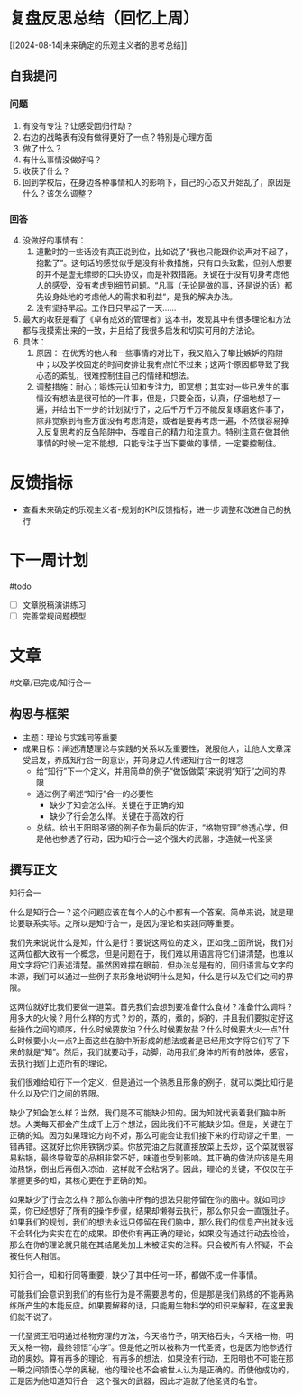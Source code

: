 # 复盘反思总结（回忆上周）

[[2024-08-14|未来确定的乐观主义者的思考总结]] 

## 自我提问
### 问题

1. 有没有专注？让感受回归行动？
2. 右边的战略表有没有做得更好了一点？特别是心理方面
3. 做了什么？
4. 有什么事情没做好吗？
5. 收获了什么？
6. 回到学校后，在身边各种事情和人的影响下，自己的心态又开始乱了，原因是什么？该怎么调整？

### 回答 

4. 没做好的事情有：
	1. 道歉时的一些话没有真正说到位，比如说了“我也只能跟你说声对不起了，抱歉了”。这句话的感觉似乎是没有补救措施，只有口头致歉，但别人想要的并不是虚无缥缈的口头协议，而是补救措施。关键在于没有切身考虑他人的感受，没有考虑到细节问题。“凡事（无论是做的事，还是说的话）都先设身处地的考虑他人的需求和利益“，是我的解决办法。
	2. 没有坚持早起。工作日只早起了一天……
5. 最大的收获是看了《卓有成效的管理者》这本书，发现其中有很多理论和方法都与我摸索出来的一致，并且给了我很多启发和切实可用的方法论。
6. 具体：
	1. 原因： 在优秀的他人和一些事情的对比下，我又陷入了攀比嫉妒的陷阱中；以及学校固定的时间安排让我有点忙不过来；这两个原因都导致了我心态的紊乱，很难控制住自己的情绪和想法。
	2. 调整措施：耐心；锻炼元认知和专注力，即冥想；其实对一些已发生的事情没有想法是很可怕的一件事，但是，只要全面，认真，仔细地想了一遍，并给出下一步的计划就行了，之后千万千万不能反复琢磨这件事了，除非觉察到有些方面没有考虑清楚，或者是要再考虑一遍，不然很容易掉入反复思考的反刍陷阱中，吞噬自己的精力和注意力。特别注意在做其他事情的时候一定不能想，只能专注于当下要做的事情，一定要控制住。

# 反馈指标

- 查看未来确定的乐观主义者-规划的KPI反馈指标，进一步调整和改进自己的执行

# 下一周计划
#todo 

- [ ] 文章脱稿演讲练习
- [ ] 完善常规问题模型

# 文章
#文章/已完成/知行合一
## 构思与框架

- 主题：理论与实践同等重要
- 成果目标：阐述清楚理论与实践的关系以及重要性，说服他人，让他人文章深受启发，养成知行合一的意识，并向身边人传递知行合一的理念
	- 给“知行”下一个定义，并用简单的例子“做饭做菜”来说明“知行”之间的界限
	- 通过例子阐述“知行”合一的必要性
		- 缺少了知会怎么样。关键在于正确的知
		- 缺少了行会怎么样。关键在于高效的行
	- 总结。给出王阳明圣贤的例子作为最后的佐证，“格物穷理”参透心学，但是他也参透了行动，因为知行合一这个强大的武器，才造就一代圣贤

## 撰写正文

知行合一

什么是知行合一？这个问题应该在每个人的心中都有一个答案。简单来说，就是理论要联系实际。之所以是知行合一，是因为理论和实践同等重要。

我们先来说说什么是知，什么是行？要说这两位的定义，正如我上面所说，我们对这两位都大致有一个概念，但是问题在于，我们难以用语言将它们讲清楚，也难以用文字将它们表述清楚。虽然困难摆在眼前，但办法总是有的，回归语言与文字的本源，我们可以通过一些例子来形象地说明什么是知，什么是行以及它们之间的界限。

这两位就好比我们要做一道菜。首先我们会想到要准备什么食材？准备什么调料？用多大的火候？用什么样的方式？炒的，蒸的，煮的，焖的，并且我们要拟定好这些操作之间的顺序，什么时候要放油？什么时候要放盐？什么时候要大火一点?什么时候要小火一点?上面这些在脑中所形成的想法或者是已经用文字将它们写了下来的就是“知”。然后，我们就要动手，动脚，动用我们身体的所有的肢体，感官，去执行我们上述所有的理论。

我们很难给知行下一个定义，但是通过一个熟悉且形象的例子，就可以类比知行是什么以及它们之间的界限。

缺少了知会怎么样？当然，我们是不可能缺少知的。因为知就代表着我们脑中所想。人类每天都会产生成千上万个想法，因此我们不可能缺少知。但是，关键在于正确的知。因为如果理论方向不对，那么可能会让我们接下来的行动谬之千里，一错再错。这就好比你用铁锅炒菜。你放完油之后就直接放菜上去炒，这个菜就很容易粘锅，最终导致菜的品相非常不好，味道也受到影响。其正确的做法应该是先用油热锅，倒出后再倒入凉油，这样就不会粘锅了。因此，理论的关键，不仅仅在于掌握更多的知，其核心更在于正确的知。

如果缺少了行会怎么样？那么你脑中所有的想法只能停留在你的脑中。就如同炒菜，你已经想好了所有的操作步骤，结果却懒得去执行，那么你只会一直饿肚子。如果我们的规划，我们的想法永远只停留在我们脑中，那么我们的信息产出就永远不会转化为实实在在的成果。即使你有再正确的理论，如果没有通过行动去检验，那么在你的理论就只能在其结尾处加上未被证实的注释。只会被所有人怀疑，不会被任何人相信。

知行合一，知和行同等重要，缺少了其中任何一环，都做不成一件事情。

可能我们会意识到我们的有些行为是不需要思考的，但是那是我们熟练的不能再熟练所产生的本能反应。如果要解释的话，只能用生物科学的知识来解释，在这里我们就不说了。

一代圣贤王阳明通过格物穷理的方法，今天格竹子，明天格石头，今天格一物，明天又格一物，最终领悟“心学”。但是他之所以被称为一代圣贤，也是因为他参透行动的奥妙。算有再多的理论，有再多的想法，如果没有行动，王阳明也不可能在那一瞬之间领悟心学的奥秘，他的理论也不会被世人认为是正确的。而使他成功的，正是因为他知道知行合一这个强大的武器，因此才造就了他圣贤的名誉。












